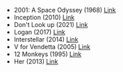 - 2001: A Space Odyssey (1968) [Link](https://www.imdb.com/title/tt0062622/)
- Inception (2010) [Link](https://www.imdb.com/title/tt1375666/)
- Don't Look up (2021) [Link](https://www.imdb.com/title/tt11286314/) 
- Logan (2017) [Link](https://www.imdb.com/title/tt3315342/)
- Interstellar (2014) [Link](https://www.imdb.com/title/tt0816692/)
- V for Vendetta (2005) [Link](https://www.imdb.com/title/tt0434409/)
- 12 Monkeys (1995) [Link](https://www.imdb.com/title/tt0114746/)
- Her (2013) [Link](https://m.imdb.com/title/tt1798709/)
